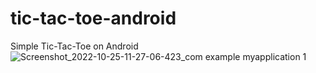 # tic-tac-toe-android
Simple Tic-Tac-Toe on Android
![Screenshot_2022-10-25-11-27-06-423_com example myapplication 1](https://user-images.githubusercontent.com/113230023/197694729-f4bd3f09-fb97-4551-a769-369a0e75e618.jpg)

